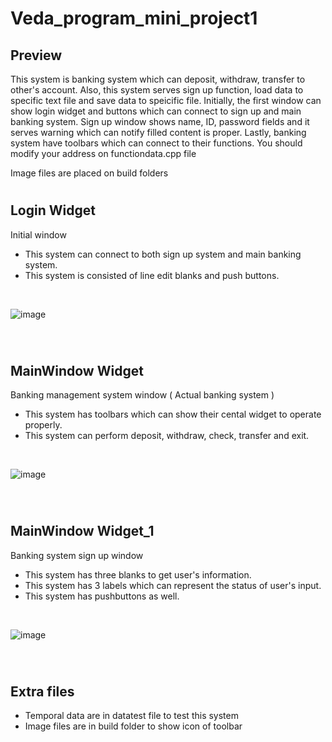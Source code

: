 # Veda_program_mini_project1
## Preview
This system is banking system which can deposit, withdraw, transfer to other's account.
Also, this system serves sign up function, load data to specific text file and save data to speicific file.
Initially, the first window can show login widget and buttons which can connect to sign up and main banking system.
Sign up window shows name, ID, password fields and it serves warning which can notify filled content is proper.
Lastly, banking system have toolbars which can connect to their functions.
You should modify your address on functiondata.cpp file

Image files are placed on build folders
<br/>


#
## Login Widget
Initial window 
- This system can connect to both sign up system and main banking system.
- This system is consisted of line edit blanks and push buttons.
<br/>

![image](https://github.com/user-attachments/assets/bac03683-dabf-46c0-8e4e-0412735a83d2)

<br/>

#
## MainWindow Widget
Banking management system window ( Actual banking system )
- This system has toolbars which can show their cental widget to operate properly.
- This system can perform deposit, withdraw, check, transfer and exit.
<br/>

![image](https://github.com/user-attachments/assets/7d60d873-93c9-4e2e-99d5-8137f2276570)


<br/>

#
## MainWindow Widget_1
Banking system sign up window
- This system has three blanks to get user's information.
- This system has 3 labels which can represent the status of user's input.
- This system has pushbuttons as well.
<br/>

![image](https://github.com/user-attachments/assets/714023a3-ec29-4543-9b25-7b7281731498)


<br/>

#
## Extra files
- Temporal data are in datatest file to test this system
- Image files are in build folder to show icon of toolbar
#
